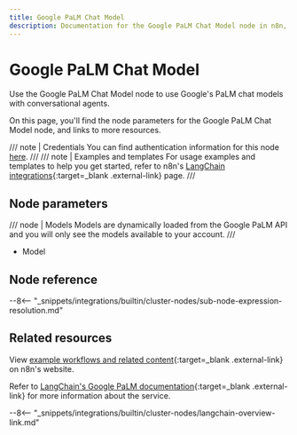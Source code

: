 ```yaml
---
title: Google PaLM Chat Model
description: Documentation for the Google PaLM Chat Model node in n8n, a workflow automation platform. Includes details of operations and configuration, and links to examples and credentials information.
---
```


# Google PaLM Chat Model

Use the Google PaLM Chat Model node to use Google's PaLM chat models with conversational agents.

On this page, you'll find the node parameters for the Google PaLM Chat Model node, and links to more resources.

/// note | Credentials
You can find authentication information for this node [here](/integrations/builtin/credentials/google/googlepalm/).
///
/// note | Examples and templates
For usage examples and templates to help you get started, refer to n8n's [LangChain integrations](https://n8n.io/integrations/google-palm-chat-model/){:target=_blank .external-link} page.
///	
## Node parameters

///  node  | Models
Models are dynamically loaded from the Google PaLM API and you will only see the models available to your account.
///
* Model

## Node reference

--8<-- "_snippets/integrations/builtin/cluster-nodes/sub-node-expression-resolution.md"

## Related resources

View [example workflows and related content](https://n8n.io/integrations/google-palm-chat-model/){:target=_blank .external-link} on n8n's website.

Refer to [LangChain's Google PaLM documentation](https://js.langchain.com/docs/modules/model_io/models/chat/integrations/google_palm){:target=_blank .external-link} for more information about the service.

--8<-- "_snippets/integrations/builtin/cluster-nodes/langchain-overview-link.md"
